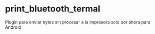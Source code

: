 # print_bluetooth_termal
Plugin para enviar bytes sin procesar a la impresora solo por ahora para Android
